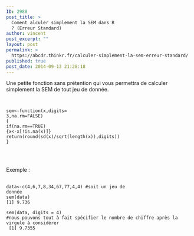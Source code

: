 ```yaml
---
ID: 2988
post_title: >
  Coment alculer simplement la SEM dans R
  ? (Erreur Standard)
author: vincent
post_excerpt: ""
layout: post
permalink: >
  https://abcdr.thinkr.fr/calculer-simplement-la-sem-erreur-standard/
published: true
post_date: 2014-09-13 21:28:18
---
```

Une petite fonction sans prétention qui vous permettra de calculer simplement la SEM de tout jeu de donnée.<br /><br /> <pre><code><p>sem&lt;-function(x,digits= 3,na.rm=FALSE)<br />{<br />if(na.rm==TRUE) {x&lt;-x[!is.na(x)]}<br />return(round(sd(x)/sqrt(length(x)),digits))<br />}</p></code></pre> <br /><br />Exemple : <br /><br /><pre><code>data&lt;-c(4,6,7,8,34,67,77,4,4) #soit un jeu de donnée <br />sem(data)<br />[1] 9.736<br /><br />sem(data, digits = 4) #nous pouvons tout à fait spécifier le nombre de chiffre après la virgule à considérer<br /> [1] 9.7355 </code></pre>